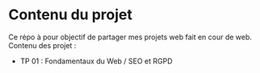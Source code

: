 # Contenu du projet

Ce répo à pour objectif de partager mes projets web fait en cour de web.
Contenu des projet : 
- TP 01 : Fondamentaux du Web / SEO et RGPD
